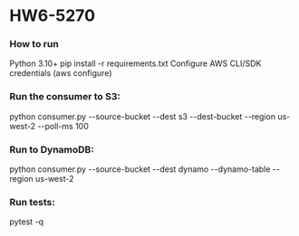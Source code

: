 # HW6-5270

### How to run
Python 3.10+
pip install -r requirements.txt
Configure AWS CLI/SDK credentials (aws configure)

### Run the consumer to S3:
python consumer.py --source-bucket <bucket-2> --dest s3 --dest-bucket <bucket-3> --region us-west-2 --poll-ms 100

### Run to DynamoDB:
python consumer.py --source-bucket <bucket-2> --dest dynamo --dynamo-table <widgets-table> --region us-west-2

### Run tests:
pytest -q